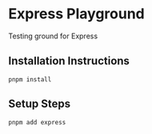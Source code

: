 # Express Playground

Testing ground for Express

## Installation Instructions

```
pnpm install
```

## Setup Steps

```
pnpm add express
```
